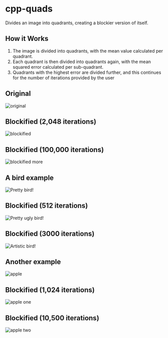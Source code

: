 # cpp-quads
Divides an image into quadrants, creating a blockier version of itself.

## How it Works
1. The image is divided into quadrants, with the mean value calculated per quadrant.
2. Each quadrant is then divided into quadrants again, with the mean squared error calculated per sub-quadrant.
3. Quadrants with the highest error are divided further, and this continues for the number of iterations provided by the user

## Original
![original](images/lena.jpg)

## Blockified (2,048 iterations)
![blockified](images/lena2048.jpg)

## Blockified (100,000 iterations)
![blockified more](images/lena100000.jpg)

## A bird example
![Pretty bird!](images/bird.jpg)

## Blockified (512 iterations)
![Pretty ugly bird!](images/bird512.jpg)

## Blockified (3000 iterations)
![Artistic bird!](images/bird3000.jpg)

## Another example
![apple](images/apple.jpg)

## Blockified (1,024 iterations)
![apple one](images/apple1024.jpg)

## Blockified (10,500 iterations)
![apple two](images/apple10500.jpg)

